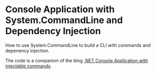# Console Application with System.CommandLine and Dependency Injection
How to use System.CommandLine to build a CLI with commands and depenency injection.

The code is a companion of the blog <a href="https://keestalkstech.com/2023/03/net-console-application-with-injectable-commands/">.NET Console Application with injectable commands</a>.
